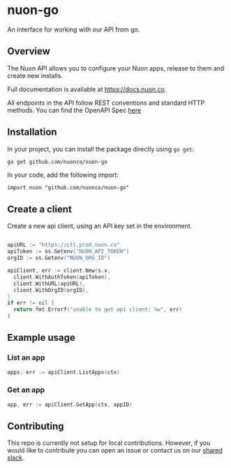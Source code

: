 # nuon-go

An interface for working with our API from go.

## Overview

The Nuon API allows you to configure your Nuon apps, release to them and create new installs.

Full documentation is available at https://docs.nuon.co.

All endpoints in the API follow REST conventions and standard HTTP methods. You can find the OpenAPI Spec [here](https://ctl.prod.nuon.co/docs/doc.json)

## Installation

In your project, you can install the package directly using `go get`:

```bash
go get github.com/nuonco/nuon-go
```

In your code, add the following import:

```
import nuon "github.com/nuonco/nuon-go"
```

## Create a client

Create a new api client, using an API key set in the environment.
```go

apiURL := "https://ctl.prod.nuon.co"
apiToken := os.Getenv("NUON_API_TOKEN")
orgID := os.Getenv("NUON_ORG_ID")

apiClient, err := client.New(s.v,
  client.WithAuthToken(apiToken),
  client.WithURL(apiURL),
  client.WithOrgID(orgID),
)
if err != nil {
  return fmt.Errorf("unable to get api client: %w", err)
}
```

## Example usage

### List an app

```go
apps, err := apiClient.ListApps(ctx)
```

### Get an app

```go
app, err := apiClient.GetApp(ctx, appID)
```

## Contributing

This repo is currently not setup for local contributions. However, if you would like to contribute you can open an issue or contact us on our [shared slack](https://join.slack.com/t/nuoncommunity/shared_invite/zt-1q323vw9z-C8ztRP~HfWjZx6AXi50VRA).

